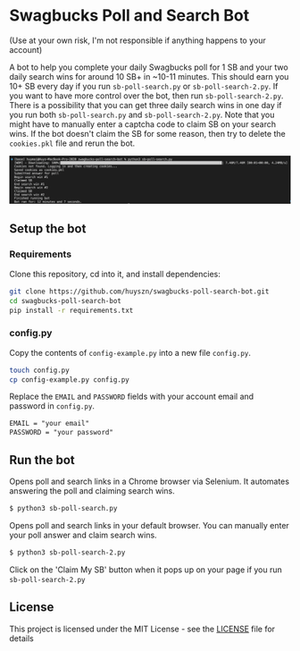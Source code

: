 # Swagbucks Poll and Search Bot

(Use at your own risk, I'm not responsible if anything happens to your account)

A bot to help you complete your daily Swagbucks poll for 1 SB and your two daily search wins for around 10 SB+ in ~10-11 minutes. This should earn you 10+ SB every day if you run `sb-poll-search.py` or `sb-poll-search-2.py`. If you want to have more control over the bot, then run `sb-poll-search-2.py`. There is a possibility that you can get three daily search wins in one day if you run both `sb-poll-search.py` and `sb-poll-search-2.py`. Note that you might have to manually enter a captcha code to claim SB on your search wins. If the bot doesn't claim the SB for some reason, then try to delete the `cookies.pkl` file and rerun the bot.

![Console output](images/console.png)

## Setup the bot

### Requirements

Clone this repository, cd into it, and install dependencies:
```sh
git clone https://github.com/huyszn/swagbucks-poll-search-bot.git
cd swagbucks-poll-search-bot
pip install -r requirements.txt
```

### config.py

Copy the contents of `config-example.py` into a new file `config.py`.
```sh
touch config.py
cp config-example.py config.py
```

Replace the `EMAIL` and `PASSWORD` fields with your account email and password in `config.py`.

```
EMAIL = "your email"
PASSWORD = "your password"
```

## Run the bot

Opens poll and search links in a Chrome browser via Selenium. It automates answering the poll and claiming search wins.
```sh
$ python3 sb-poll-search.py
```

Opens poll and search links in your default browser. You can manually enter your poll answer and claim search wins.
```sh
$ python3 sb-poll-search-2.py
```

Click on the 'Claim My SB' button when it pops up on your page if you run `sb-poll-search-2.py`

## License

This project is licensed under the MIT License - see the [LICENSE](LICENSE) file for details
